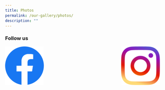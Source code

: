 ```yaml
---
title: Photos
permalink: /our-gallery/photos/
description: ""
---
```

### Follow us

<a href="https://www.facebook.com/TampinesSec/">
<img align="left" style="width:25%" src="/images/5296499_fb_facebook_facebook%20logo_icon.png">
</a>

<a href="https://www.instagram.com/tampinessec/?hl=en">
<img align="right" style="width:25%" src="/images/5296765_camera_instagram_instagram%20logo_icon.png">
</a>